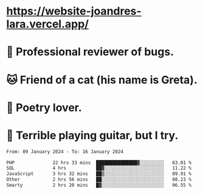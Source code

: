 # https://website-joandres-lara.vercel.app/
# 🐛 Professional reviewer of bugs.
# 🐱 Friend of a cat (his name is Greta).
# 📜 Poetry lover.
# 🎸 Terrible playing guitar, but I try.

<!--START_SECTION:waka-->

```txt
From: 09 January 2024 - To: 16 January 2024

PHP              22 hrs 33 mins  ███████████████▓░░░░░░░░░   63.01 %
SQL              4 hrs           ██▓░░░░░░░░░░░░░░░░░░░░░░   11.22 %
JavaScript       3 hrs 32 mins   ██▒░░░░░░░░░░░░░░░░░░░░░░   09.91 %
Other            2 hrs 56 mins   ██░░░░░░░░░░░░░░░░░░░░░░░   08.23 %
Smarty           2 hrs 20 mins   █▓░░░░░░░░░░░░░░░░░░░░░░░   06.55 %
```

<!--END_SECTION:waka-->
